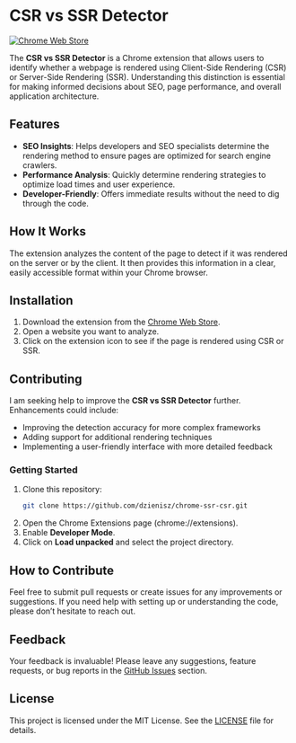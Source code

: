 # CSR vs SSR Detector

[![Chrome Web Store](https://img.shields.io/chrome-web-store/v/fhiopdjeekafnhmfbcfoolhejdgjpkgg)](https://chromewebstore.google.com/detail/csr-vs-ssr-detector/fhiopdjeekafnhmfbcfoolhejdgjpkgg)

The **CSR vs SSR Detector** is a Chrome extension that allows users to identify whether a webpage is rendered using Client-Side Rendering (CSR) or Server-Side Rendering (SSR). Understanding this distinction is essential for making informed decisions about SEO, page performance, and overall application architecture.

## Features

- **SEO Insights**: Helps developers and SEO specialists determine the rendering method to ensure pages are optimized for search engine crawlers.
- **Performance Analysis**: Quickly determine rendering strategies to optimize load times and user experience.
- **Developer-Friendly**: Offers immediate results without the need to dig through the code.

## How It Works

The extension analyzes the content of the page to detect if it was rendered on the server or by the client. It then provides this information in a clear, easily accessible format within your Chrome browser.

## Installation

1. Download the extension from the [Chrome Web Store](https://chromewebstore.google.com/detail/csr-vs-ssr-detector/fhiopdjeekafnhmfbcfoolhejdgjpkgg).
2. Open a website you want to analyze.
3. Click on the extension icon to see if the page is rendered using CSR or SSR.

## Contributing

I am seeking help to improve the **CSR vs SSR Detector** further. Enhancements could include:

- Improving the detection accuracy for more complex frameworks
- Adding support for additional rendering techniques
- Implementing a user-friendly interface with more detailed feedback

### Getting Started

1. Clone this repository:
   ```bash
   git clone https://github.com/dzienisz/chrome-ssr-csr.git
2.	Open the Chrome Extensions page (chrome://extensions).
3. Enable **Developer Mode**.
4. Click on **Load unpacked** and select the project directory.

## How to Contribute

Feel free to submit pull requests or create issues for any improvements or suggestions. If you need help with setting up or understanding the code, please don’t hesitate to reach out.

## Feedback

Your feedback is invaluable! Please leave any suggestions, feature requests, or bug reports in the [GitHub Issues](https://github.com/dzienisz/chrome-ssr-csr/issues) section.

## License

This project is licensed under the MIT License. See the [LICENSE](LICENSE) file for details.
